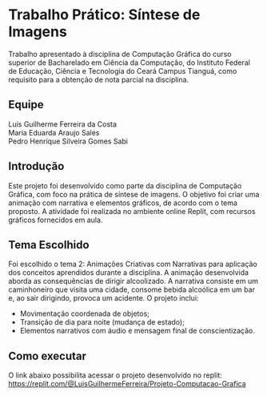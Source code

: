 # Trabalho Prático: Síntese de Imagens
Trabalho apresentado à disciplina de Computação Gráfica do curso superior de Bacharelado em Ciência da Computação, do Instituto Federal de Educação, Ciência e Tecnologia do Ceará Campus Tianguá, como requisito para a obtenção de nota parcial na disciplina.

## Equipe
Luís Guilherme Ferreira da Costa  
Maria Eduarda Araujo Sales  
Pedro Henrique Silveira Gomes Sabi

## Introdução
Este projeto foi desenvolvido como parte da disciplina de Computação Gráfica, com foco na prática de síntese de imagens. O objetivo foi criar uma animação com narrativa e elementos gráficos, de acordo com o tema proposto. A atividade foi realizada no ambiente online Replit, com recursos gráficos fornecidos em aula.

## Tema Escolhido

Foi escolhido o tema 2: Animações Criativas com Narrativas para aplicação dos conceitos aprendidos durante a disciplina. A animação desenvolvida aborda as consequências de dirigir alcoolizado. A narrativa consiste em um caminhoneiro que visita uma cidade, consome bebida alcoólica em um bar e, ao sair dirigindo, provoca um acidente. O projeto inclui:
- Movimentação coordenada de objetos;
- Transição de dia para noite (mudança de estado);
- Elementos narrativos com áudio e mensagem final de conscientização.

## Como executar

O link abaixo possibilita acessar o projeto desenvolvido no replit:  
https://replit.com/@LuisGuilhermeFerreira/Projeto-Computacao-Grafica
